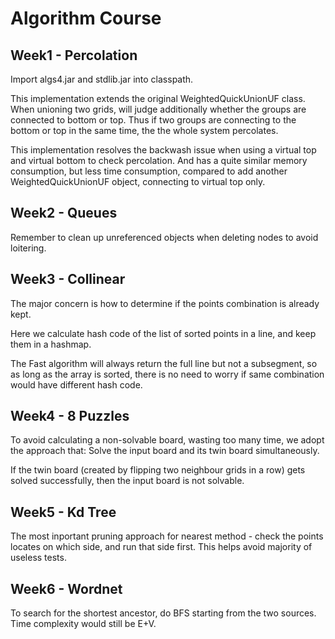Algorithm Course
===========

Week1 - Percolation
-----------------------------------  
Import algs4.jar and stdlib.jar into classpath.

This implementation extends the original WeightedQuickUnionUF class. 
When unioning two grids, will judge additionally whether the groups are connected to bottom or top.
Thus if two groups are connecting to the bottom or top in the same time, the the whole system percolates.

This implementation resolves the backwash issue when using a virtual top and virtual bottom to check percolation.
And has a quite similar memory consumption, but less time consumption, compared to add another WeightedQuickUnionUF object, connecting to virtual top only.

Week2 - Queues
-----------------------------------  
Remember to clean up unreferenced objects when deleting nodes to avoid loitering.

Week3 - Collinear
-----------------------------------  
The major concern is how to determine if the points combination is already kept.

Here we calculate hash code of the list of sorted points in a line, and keep them in a hashmap.

The Fast algorithm will always return the full line but not a subsegment, so as long as the array is sorted, there is no need to worry if same combination would have different hash code.

Week4 - 8 Puzzles
-----------------------------------  
To avoid calculating a non-solvable board, wasting too many time, we adopt the approach that:
Solve the input board and its twin board simultaneously. 

If the twin board (created by flipping two neighbour grids in a row) gets solved successfully, then the input board is not solvable.

Week5 - Kd Tree
----------------------------------- 
The most inportant pruning approach for nearest method - check the points locates on which side, and run that side first.
This helps avoid majority of useless tests.

Week6 - Wordnet
-----------------------------------
To search for the shortest ancestor, do BFS starting from the two sources. Time complexity would still be E+V.




